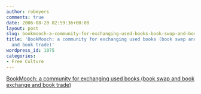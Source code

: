 ```yaml
---
author: robmyers
comments: true
date: 2006-08-20 02:59:36+00:00
layout: post
slug: bookmooch-a-community-for-exchanging-used-books-book-swap-and-book-exchange-and-book-trade
title: 'BookMooch: a community for exchanging used books (book swap and book exchange
  and book trade)'
wordpress_id: 1075
categories:
- Free Culture
---
```


[BookMooch: a community for exchanging used books (book swap and book exchange and book trade)](http://www.bookmooch.com/)  


